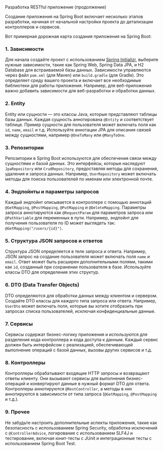 Разработка RESTful приложение (продолжение)

Создание приложения на Spring Boot включает несколько этапов разработки,
начиная от начальной настройки проекта до детализации контроллеров и сервисов.

Вот примерная дорожная карта создания приложения на Spring Boot:

### 1. Зависимости
Для начала создайте проект с использованием [Spring Initializr](https://start.spring.io/),
выберите нужные зависимости, такие как Spring Web, Spring Data JPA, и H2 Database для встраиваемой базы данных.
Зависимости управляются через файл `pom.xml` (для Maven) или `build.gradle` (для Gradle).
Это определяет среду вашего проекта и включает все необходимые библиотеки для работы приложения.
Например, для веб-приложения важно добавить зависимости для веб-разработки и обработки данных.

### 2. Entity
Entity или сущности — это классы Java, которые представляют таблицы базы данных.
Каждая сущность аннотирована `@Entity` и соответствует таблице.
Пример сущности для пользователя может включать поля как `id`, `name`, `email` и т.д.
Используйте аннотации JPA для описания связей между сущностями, например `@OneToMany` или `@ManyToOne`.

### 3. Репозитории
Репозитории в Spring Boot используются для обеспечения связи между сущностями и базой данных.
Это интерфейсы, которые наследуют `JpaRepository` или `CrudRepository`, предоставляя методы для сохранения,
удаления и запроса данных. Например, `UserRepository` может включать методы для поиска пользователей по
именам или электронной почте.

### 4. Эндпойнты и параметры запросов
Каждый эндпойнт описывается в контроллере с помощью аннотаций `@GetMapping`, `@PostMapping`, `@PutMapping` и `@DeleteMapping`.
Параметры запроса аннотируются как `@RequestParam` для параметров запроса или `@PathVariable` для переменных в пути.
Например, эндпойнт для получения пользователя по ID может выглядеть так: `@GetMapping("/users/{id}")`.

### 5. Структура JSON запросов и ответов
Структура JSON определяется в теле запроса и ответа. Например, JSON запрос на создание пользователя может включать
поля `name` и `email`. Ответ может быть расширен дополнительными полями, такими как `id`, созданный при сохранении
пользователя в базе. Используйте классы DTO для определения этих структур.

### 6. DTO (Data Transfer Objects)
DTO определяются для обработки данных между клиентом и сервером. Создайте DTO классы для каждого типа запроса или ответа.
Например, `UserDto` может включать поля, которые вы хотите отобразить при запросах списка пользователей, исключая конфиденциальные данные.

### 7. Сервисы
Сервисы содержат бизнес-логику приложения и используются для разделения кода контроллера и кода доступа к данным.
Каждый сервис должен быть интерфейсом с реализацией, обеспечивающей выполнение операций с базой данных,
вызовы других сервисов и т.д.

### 8. Контроллеры
Контроллеры обрабатывают входящие HTTP запросы и возвращают ответы клиенту.
Они вызывают сервисы для выполнения бизнес-операций и конвертируют данные в нужный формат DTO для ответа.
Контроллеры аннотируются `@RestController`, а методы в них аннотируются в зависимости от типа запроса
(`@GetMapping`, `@PostMapping` и т.д.).

### 9. Прочее
Не забудьте настроить дополнительные аспекты приложения, такие как безопасность с использованием Spring Security,
обработка исключений с `@ControllerAdvice`, логирование с использованием SLF4J и тестирование, включая юнит-тесты
с JUnit и интеграционные тесты с использованием Spring Boot Test.
